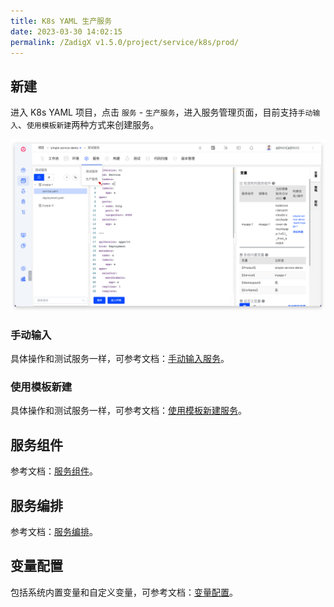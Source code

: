 ```yaml
---
title: K8s YAML 生产服务
date: 2023-03-30 14:02:15
permalink: /ZadigX v1.5.0/project/service/k8s/prod/
---
```




## 新建

进入 K8s YAML 项目，点击 `服务` - `生产服务`，进入服务管理页面，目前支持`手动输入`、`使用模板新建`两种方式来创建服务。

![创建服务](../_images/create_k8s_service_prod.png)

### 手动输入

具体操作和测试服务一样，可参考文档：[手动输入服务](/ZadigX%20v1.5.0/project/service/k8s/#手工输入服务)。

### 使用模板新建

具体操作和测试服务一样，可参考文档：[使用模板新建服务](/ZadigX%20v1.5.0/project/service/k8s/#使用模板新建服务)。

## 服务组件

参考文档：[服务组件](/ZadigX%20v1.5.0/project/service/k8s/#服务组件)。

## 服务编排

参考文档：[服务编排](/ZadigX%20v1.5.0/project/service/k8s/#服务编排)。

## 变量配置

包括系统内置变量和自定义变量，可参考文档：[变量配置](/ZadigX%20v1.5.0/project/service/k8s/#变量配置)。
